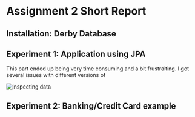 # Assignment 2 Short Report

## Installation: Derby Database

## Experiment 1: Application using JPA

This part ended up being very time consuming and a bit frustraiting. I got several issues with different versions of

![inspecting data]()

## Experiment 2: Banking/Credit Card example
